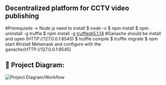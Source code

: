 ## Decentralized platform for CCTV video publishing

#Prerequisite -> Node js need to install
$ node -v
$ npm install
$ npm uninstall -g truffle
$ npm install -g truffle@5.1.14
#Ganache should be install and open (HTTP://127.0.0.1:8545)
$ truffle compile
$ truffle migrate
$ npm start
#Install Metamask and configure with the ganache(HTTP://127.0.0.1:8545)

## 🔧 Project Diagram:
![Project Diagram/Workflow]([https://www.canva.com/design/DAFC_cZSh18/AhAV0RllESVfNXlxZ-tFoQ/view?utm_content=DAFC_cZSh18&utm_campaign=designshare&utm_medium=link&utm_source=publishsharelink])
